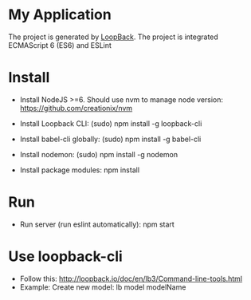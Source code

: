 # My Application

The project is generated by [LoopBack](http://loopback.io).
The project is integrated ECMAScript 6 (ES6) and ESLint

# Install

- Install NodeJS >=6. Should use nvm to manage node version: https://github.com/creationix/nvm

- Install Loopback CLI: (sudo) npm install -g loopback-cli
- Install babel-cli globally: (sudo) npm install -g babel-cli
- Install nodemon: (sudo) npm install -g nodemon

- Install package modules: npm install

# Run

- Run server (run eslint automatically): npm start

# Use loopback-cli

- Follow this: http://loopback.io/doc/en/lb3/Command-line-tools.html
- Example: Create new model: lb model modelName
